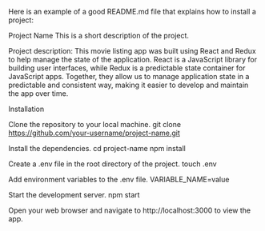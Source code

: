 Here is an example of a good README.md file that explains how to install a project:

Project Name
This is a short description of the project.

Project description:
This movie listing app was built using React and Redux to help manage the state of the application. React is a JavaScript library for building user interfaces, while Redux is a predictable state container for JavaScript apps. Together, they allow us to manage application state in a predictable and consistent way, making it easier to develop and maintain the app over time.

Installation

Clone the repository to your local machine.
git clone https://github.com/your-username/project-name.git

Install the dependencies.
cd project-name
npm install

Create a .env file in the root directory of the project.
touch .env

Add environment variables to the .env file.
VARIABLE_NAME=value

Start the development server.
npm start

Open your web browser and navigate to http://localhost:3000 to view the app.
